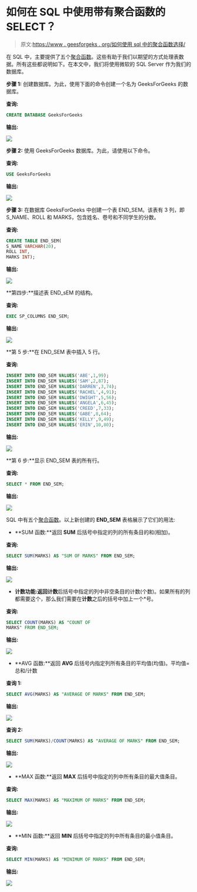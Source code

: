 # 如何在 SQL 中使用带有聚合函数的 SELECT？

> 原文:[https://www . geesforgeks . org/如何使用 sql 中的聚合函数选择/](https://www.geeksforgeeks.org/how-to-use-select-with-aggregate-functions-in-sql/)

在 SQL 中，主要提供了五个[聚合函数](https://www.geeksforgeeks.org/aggregate-functions-in-sql/)。这些有助于我们以期望的方式处理表数据。所有这些都说明如下。在本文中，我们将使用微软的 SQL Server 作为我们的数据库。

**步骤 1:** 创建数据库。为此，使用下面的命令创建一个名为 GeeksForGeeks 的数据库。

**查询:**

```sql
CREATE DATABASE GeeksForGeeks
```

**输出:**

![](img/d2cfe8b2f31124d9744d03213361f840.png)

**步骤 2:** 使用 GeeksForGeeks 数据库。为此，请使用以下命令。

**查询:**

```sql
USE GeeksForGeeks
```

**输出:**

![](img/764b7f0286d9dc6812e0e8907809ffc3.png)

**步骤 3:** 在数据库 GeeksForGeeks 中创建一个表 END_SEM。该表有 3 列，即 S_NAME、ROLL 和 MARKS，包含姓名、卷号和不同学生的分数。

**查询:**

```sql
CREATE TABLE END_SEM(
S_NAME VARCHAR(20),
ROLL INT,
MARKS INT);
```

**输出:**

![](img/d6378d224b43ef998b9fa0689953ec94.png)

**第四步:**描述表 END_sEM 的结构。

**查询:**

```sql
EXEC SP_COLUMNS END_SEM;
```

**输出:**

![](img/fff34c4a6fbd43201e0a9b25cfa73ae0.png)

**第 5 步:**在 END_SEM 表中插入 5 行。

**查询:**

```sql
INSERT INTO END_SEM VALUES('ABE',1,99);
INSERT INTO END_SEM VALUES('SAM',2,87);
INSERT INTO END_SEM VALUES('DARREN',3,74);
INSERT INTO END_SEM VALUES('RACHEL',4,91);
INSERT INTO END_SEM VALUES('DWIGHT',5,56);
INSERT INTO END_SEM VALUES('ANGELA',6,45);
INSERT INTO END_SEM VALUES('CREED',7,33);
INSERT INTO END_SEM VALUES('GABE',8,64);
INSERT INTO END_SEM VALUES('KELLY',9,49);
INSERT INTO END_SEM VALUES('ERIN',10,80);
```

**输出:**

![](img/a742fb0f93d32123c6c500c2b3db68c8.png)

**第 6 步:**显示 END_SEM 表的所有行。

**查询:**

```sql
SELECT * FROM END_SEM;
```

**输出:**

![](img/f1d1475aa8a3dba8d73ecd9a3467c545.png)

SQL 中有五个[聚合函数](https://www.geeksforgeeks.org/aggregate-functions-in-sql/)。以上新创建的 **END_SEM** 表格展示了它们的用法:

*   **SUM 函数:**返回 **SUM** 后括号中指定的列的所有条目的和(相加)。

**查询:**

```sql
SELECT SUM(MARKS) AS "SUM OF MARKS" FROM END_SEM;
```

**输出:**

![](img/7d35adf4f545b87ec5fbb3b6a1e8572b.png)

*   **计数功能:**返回**计数**后括号中指定的列中非空条目的计数(个数)。如果所有的列都需要这个，那么我们需要在**计数**之后的括号中加上一个*号。

**查询:**

```sql
SELECT COUNT(MARKS) AS "COUNT OF
MARKS" FROM END_SEM;
```

**输出:**

![](img/2d6ce63c3b1508a6624e568d7716be44.png)

*   **AVG 函数:**返回 **AVG** 后括号内指定列所有条目的平均值(均值)。平均值=总和/计数

**查询 1:**

```sql
SELECT AVG(MARKS) AS "AVERAGE OF MARKS" FROM END_SEM;
```

**输出:**

![](img/f4073ce8214aefc403cda9bb68b348d6.png)

**查询 2:**

```sql
SELECT SUM(MARKS)/COUNT(MARKS) AS "AVERAGE OF MARKS" FROM END_SEM;
```

**输出:**

![](img/ba6b817478b13d0eb6b75dcace03da68.png)

*   **MAX 函数:**返回 **MAX** 后括号中指定的列中所有条目的最大值条目。

**查询:**

```sql
SELECT MAX(MARKS) AS "MAXIMUM OF MARKS" FROM END_SEM;
```

**输出:**

![](img/8a5c428bbda7e111ff14369fe46f91a6.png)

*   **MIN 函数:**返回 **MIN** 后括号中指定的列中所有条目的最小值条目。

**查询:**

```sql
SELECT MIN(MARKS) AS "MINIMUM OF MARKS" FROM END_SEM;
```

**输出:**

![](img/7af8eacd586debf47f21be389566029e.png)